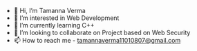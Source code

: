 - 👋 Hi, I’m Tamanna Verma
- 👀 I’m interested in Web Development
- 🌱 I’m currently learning C++
- 💞️ I’m looking to collaborate on Project based on Web Security
- 📫 How to reach me - tamannaverma11010807@gmail.com

<!---
Tamanna0807/Tamanna0807 is a ✨ special ✨ repository because its `README.md` (this file) appears on your GitHub profile.
You can click the Preview link to take a look at your changes.
--->
